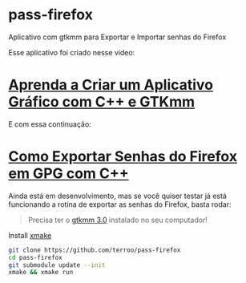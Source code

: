 # pass-firefox
Aplicativo com gtkmm para Exportar e Importar senhas do Firefox

Esse aplicativo foi criado nesse vídeo:
# [Aprenda a Criar um Aplicativo Gráfico com C++ e GTKmm](https://www.youtube.com/watch?v=83vtYDbvB1Q)

E com essa continuação:
# [Como Exportar Senhas do Firefox em GPG com C++](https://youtu.be/bdExgjQUi9U)

Ainda está em desenvolvimento, mas se você quiser testar já está funcionando a rotina de exportar as senhas do Firefox, basta rodar:
> Precisa ter o [gtkmm 3.0](https://www.gtkmm.org/) instalado no seu computador!

Install [xmake](https://xmake.io/)

```sh
git clone https://github.com/terroo/pass-firefox
cd pass-firefox
git submodule update --init
xmake && xmake run
```

